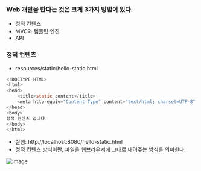 ### Web 개발을 한다는 것은 크게 3가지 방법이 있다.
- 정적 컨텐츠
- MVC와 템플릿 엔진
- API

### 정적 컨텐츠
- resources/static/hello-static.html

```c
<!DOCTYPE HTML>
<html>
<head>
    <title>static content</title>
    <meta http-equiv="Content-Type" content="text/html; charset=UTF-8" />
</head>
<body>
정적 컨텐츠 입니다.
</body>
</html>
```
- 실행: http://localhost:8080/hello-static.html
- 정적 컨텐츠 방식이란, 파일을 웹브라우져에 그대로 내려주는 방식을 의미한다. 

![image](https://user-images.githubusercontent.com/74478432/133996075-bcb70537-31d7-4d77-9741-085e08948ddb.png)

